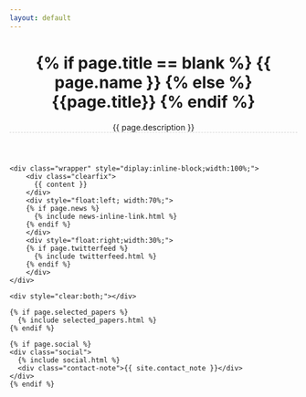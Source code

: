 ```yaml
---
layout: default
---
```


<div class="post">

  <header class="post-header">
    <h1 class="post-title">
     {% if page.title == blank %}
     {{ page.name }}
     {% else %}
     {{page.title}}
     {% endif %}
    </h1>
       <p class="post-description" style="border-bottom-style:dashed; border-bottom-color:lightgrey; border-bottom-width:1px;">{{ page.description }}</p>
  </header>

  <article>

    <div class="wrapper" style="diplay:inline-block;width:100%;">
        <div class="clearfix">
          {{ content }}
        </div>
        <div style="float:left; width:70%;">
        {% if page.news %}
          {% include news-inline-link.html %}
        {% endif %}
        </div>
        <div style="float:right;width:30%;">
        {% if page.twitterfeed %}
          {% include twitterfeed.html %}
        {% endif %}
        </div>
    </div>

    <div style="clear:both;"></div>

    {% if page.selected_papers %}
      {% include selected_papers.html %}
    {% endif %}

    {% if page.social %}
    <div class="social">
      {% include social.html %}
      <div class="contact-note">{{ site.contact_note }}</div>
    </div>
    {% endif %}
  </article>

</div>
